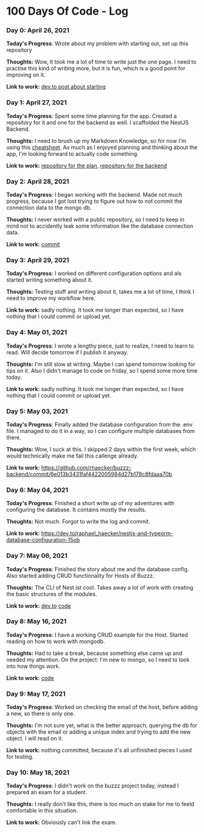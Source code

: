 # 100 Days Of Code - Log

### Day 0: April 26, 2021

**Today's Progress**: Wrote about my problem with starting out, set up this repository

**Thoughts:** Wow, it took me a lot of time to write just the one page. I need to practise this kind of writing more, but it is fun, which is a good point for improving on it.

**Link to work:** [dev.to post about starting](https://dev.to/raphael_haecker/my-problem-with-starting-out-4a7b)

### Day 1: April 27, 2021

**Today's Progress**: Spent some time planning for the app. Created a repository for it and one for the backend as well. I scaffolded the NestJS Backend.

**Thoughts:** I need to brush up my Markdown Knowledge, so for now I'm using this [cheatsheet](https://github.com/adam-p/markdown-here/wiki/Markdown-Cheatsheet). As much as I enjoyed planning and thinking about the app, I'm looking forward to actually code something.

**Link to work:** [repository for the plan](https://github.com/rhaecker/buzzz), [repository for the backend](https://github.com/rhaecker/buzzz-backend)

### Day 2: April 28, 2021

**Today's Progress**: I began working with the backend. Made not much progress, because I got lost trying to figure out how to not commit the connection data to the mongo db.

**Thoughts:** I never worked with a public repository, so I need to keep in mind not to accidently leak some information like the database connection data. 

**Link to work:** [commit](https://github.com/rhaecker/buzzz-backend/commit/91b77fbb2410df4ebc85ed0f94a7df92669d2600)

### Day 3: April 29, 2021

**Today's Progress**: I worked on different configuration options and als started writing something about it.

**Thoughts:** Testing stuff and writing about it, takes me a lot of time, I think I need to improve my workflow here.

**Link to work:** sadly nothing. It took me longer than expected, so I have nothing that I could commit or upload yet.

### Day 4: May 01, 2021

**Today's Progress**: I wrote a lengthy piece, just to realize, I need to learn to read. Will decide tomorrow if I publish it anyway.

**Thoughts:** I'm still slow at writing. Maybe I can spend tomorrow looking for tips on it. Also I didn't manage to code on friday, so I spend some more time today.

**Link to work:** sadly nothing. It took me longer than expected, so I have nothing that I could commit or upload yet.

### Day 5: May 03, 2021

**Today's Progress**: Finally added the database configuration from the .env file. I managed to do it in a way, so I can configure multiple databases from there.

**Thoughts:** Wow, I suck at this. I skipped 2 days within the first week, which would technically make me fail this callenge already.

**Link to work:** https://github.com/rhaecker/buzzz-backend/commit/6e013b3431faf4422005984d27b178c8fdaaa70b

### Day 6: May 04, 2021

**Today's Progress**: Finished a short write up of my adventures with configuring the database. It contains mostly the results.

**Thoughts:** Not much. Forgot to write the log and commit.

**Link to work:** https://dev.to/raphael_haecker/nestjs-and-typeorm-database-configuration-15ob

### Day 7: May 06, 2021

**Today's Progress**: Finished the story about me and the database config. Also started adding CRUD functionality for Hosts of Buzzz.

**Thoughts:** The CLI of Nest ist cool. Takes away a lot of work with creating the basic structures of the modules.

**Link to work:** [dev.to](posthttps://dev.to/raphael_haecker/what-i-learned-about-external-configuration-of-the-database-connection-in-nestjs-3jhh)
[code](https://github.com/rhaecker/buzzz-backend/commit/3df7982726babb3511296876d6fff8541e08ad38)

### Day 8: May 16, 2021

**Today's Progress**: I have a working CRUD example for the Host. Started reading on how to work with mongodb.

**Thoughts:** Had to take a break, because something else came up and needed my attention. On the project: I'm new to mongo, so I need to look into how things work.

**Link to work:** [code](https://github.com/rhaecker/buzzz-backend/commit/2001d0b83311e43c70584706ec4353146a27f9cf)

### Day 9: May 17, 2021

**Today's Progress**: Worked on checking the email of the host, before adding a new, so there is only one.

**Thoughts:** I'm not sure yet, what is the better approach, querying the db for objects with the email or adding a unique index and trying to add the new object. I will read on it. 

**Link to work:** nothing committed, because it's all unfinished pieces I used for testing. 

### Day 10: May 18, 2021

**Today's Progress**: I didn't work on the buzzz project today, instead I prepared an exam for a student.

**Thoughts:** I really don't like this, there is too much on stake for me to feeld comfortable in this situation.

**Link to work:** Obviously can't link the exam.
